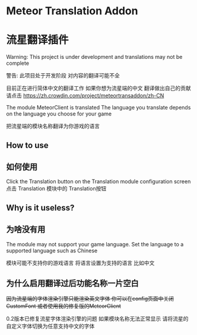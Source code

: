 # Meteor Translation Addon 
# 流星翻译插件
Warning: This project is under development and translations may not be complete

警告: 此项目处于开发阶段 对内容的翻译可能不全

目前正在进行简体中文的翻译工作
如果你想为流星端的中文 翻译做出自己的贡献请点击 https://zh.crowdin.com/project/meteortransaddon/zh-CN

The module MeteorClient is translated
The language you translate depends on the language you choose for your game

把流星端的模块名称翻译为你游戏的语言

## How to use
## 如何使用
Click the Translation button on the Translation module configuration screen
点击 Translation 模块中的 Translation按钮

## Why is it useless?
## 为啥没有用
The module may not support your game language. Set the language to a supported language such as Chinese

模块可能不支持你的游戏语言 将语言设置为支持的语言 比如中文

## 为什么启用翻译过后功能名称一片空白
~~因为流星端的字体渲染引擎只能渲染英文字体 你可以在config页面中关闭CustomFont 或者使用我的修复版的MeteorClient~~

0.2版本已修复流星字体渲染引擎的问题 如果模块名称无法正常显示 请将流星的自定义字体切换为任意支持中文的字体

